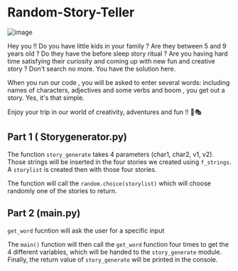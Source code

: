 # Random-Story-Teller


![image](https://github.com/Aladin-bit01/Random-Story-Teller/assets/144846441/dea11b73-fa8f-438c-a3c2-7d18128cda38)


Hey you !! Do you have little kids in your family ? Are they between 5 and 9 years old ? Do they have the before sleep story ritual ? Are you having hard time satisfying their curiosity and coming up with new fun and creative story ?
Don't search no more. You have the solution here. 


When you run our code , you will be asked to enter several words: including names of characters, adjectives and some verbs and boom , you get out a story. Yes, it's that simple.


Enjoy your trip in our world of creativity, adventures and fun !! 🎢🎭

 
## Part 1 ( Storygenerator.py)

The function `story_generate` takes 4 parameters (char1, char2, v1, v2). Those strings will be inserted in the four stories we created using `f_strings`. 
A `storylist` is created then with those four stories. 

The function will call the `random.choice(storylist)` which will choose randomly one of the stories to return.


## Part 2 (main.py)

`get_word` fucntion will ask the user for a specific input

The `main()` function will then call the `get_word` function four times to get the 4 different variables, which will be handed to the `story_generate` module. Finally, the return value of `story_generate` will be printed in the console. 


